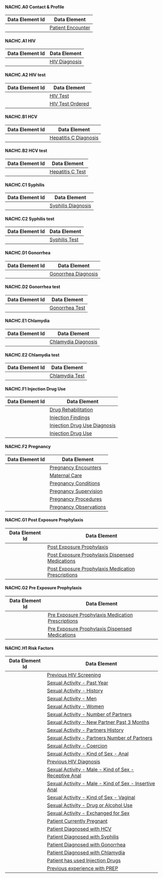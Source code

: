 
#### NACHC.A0 Contact & Profile

|Data Element Id|Data Element|
|---|---|
||[Patient Encounter](StructureDefinition-nachc-a0-de1.html)|

#### NACHC.A1 HIV

|Data Element Id|Data Element|
|---|---|
||[HIV Diagnosis](StructureDefinition-nachc-a1-de1.html)|

#### NACHC.A2 HIV test

|Data Element Id|Data Element|
|---|---|
||[HIV Test](StructureDefinition-nachc-a2-de1.html)|
||[HIV Test Ordered](StructureDefinition-nachc-a2-de216.html)|

#### NACHC.B1 HCV

|Data Element Id|Data Element|
|---|---|
||[Hepatitis C Diagnosis](StructureDefinition-nachc-b1-de1.html)|

#### NACHC.B2 HCV test

|Data Element Id|Data Element|
|---|---|
||[Hepatitis C Test](StructureDefinition-nachc-b2-de1.html)|

#### NACHC.C1 Syphilis

|Data Element Id|Data Element|
|---|---|
||[Syphilis Diagnosis](StructureDefinition-nachc-c1-de1.html)|

#### NACHC.C2 Syphilis test

|Data Element Id|Data Element|
|---|---|
||[Syphilis Test](StructureDefinition-nachc-c2-de1.html)|

#### NACHC.D1 Gonorrhea

|Data Element Id|Data Element|
|---|---|
||[Gonorrhea Diagnosis](StructureDefinition-nachc-d1-de1.html)|

#### NACHC.D2 Gonorrhea test

|Data Element Id|Data Element|
|---|---|
||[Gonorrhea Test](StructureDefinition-nachc-d2-de1.html)|

#### NACHC.E1 Chlamydia

|Data Element Id|Data Element|
|---|---|
||[Chlamydia Diagnosis](StructureDefinition-nachc-e1-de1.html)|

#### NACHC.E2 Chlamydia test

|Data Element Id|Data Element|
|---|---|
||[Chlamydia Test](StructureDefinition-nachc-e2-de1.html)|

#### NACHC.F1 Injection Drug Use

|Data Element Id|Data Element|
|---|---|
||[Drug Rehabilitation](StructureDefinition-nachc-f1-de1.html)|
||[Injection Findings](StructureDefinition-nachc-f1-de12.html)|
||[Injection Drug Use Diagnosis](StructureDefinition-nachc-f1-de15.html)|
||[Injection Drug Use](StructureDefinition-nachc-f1-de200.html)|

#### NACHC.F2 Pregnancy

|Data Element Id|Data Element|
|---|---|
||[Pregnancy Encounters](StructureDefinition-nachc-f2-de1.html)|
||[Maternal Care](StructureDefinition-nachc-f2-de104.html)|
||[Pregnancy Conditions](StructureDefinition-nachc-f2-de1128.html)|
||[Pregnancy Supervision](StructureDefinition-nachc-f2-de38.html)|
||[Pregnancy Procedures](StructureDefinition-nachc-f2-de668.html)|
||[Pregnancy Observations](StructureDefinition-nachc-f2-de900.html)|

#### NACHC.G1 Post Exposure Prophylaxis

|Data Element Id|Data Element|
|---|---|
||[Post Exposure Prophylaxis](StructureDefinition-nachc-g1-de1.html)|
||[Post Exposure Prophylaxis Dispensed Medications](StructureDefinition-nachc-g1-de143.html)|
||[Post Exposure Prophylaxis Medication Prescriptions](StructureDefinition-nachc-g1-de5.html)|

#### NACHC.G2 Pre Exposure Prophylaxis

|Data Element Id|Data Element|
|---|---|
||[Pre Exposure Prophylaxis Medication Prescriptions](StructureDefinition-nachc-g2-de1.html)|
||[Pre Exposure Prophylaxis Dispensed Medications](StructureDefinition-nachc-g2-de26.html)|

#### NACHC.H1 Risk Factors

|Data Element Id|Data Element|
|---|---|
||[Previous HIV Screening](StructureDefinition-nachc-h1-de1.html)|
||[Sexual Activity - Past Year](StructureDefinition-nachc-h1-de10.html)|
||[Sexual Activity -  History](StructureDefinition-nachc-h1-de11.html)|
||[Sexual Activity - Men](StructureDefinition-nachc-h1-de12.html)|
||[Sexual Activity -  Women](StructureDefinition-nachc-h1-de13.html)|
||[Sexual Activity -  Number of Partners](StructureDefinition-nachc-h1-de14.html)|
||[Sexual Activity - New Partner Past 3 Months](StructureDefinition-nachc-h1-de15.html)|
||[Sexual Activity -  Partners History](StructureDefinition-nachc-h1-de16.html)|
||[Sexual Activity -  Partners Number of Partners](StructureDefinition-nachc-h1-de17.html)|
||[Sexual Activity -  Coercion](StructureDefinition-nachc-h1-de18.html)|
||[Sexual Activity - Kind of Sex - Anal](StructureDefinition-nachc-h1-de19.html)|
||[Previous HIV Diagnosis](StructureDefinition-nachc-h1-de2.html)|
||[Sexual Activity - Male - Kind of Sex - Receptive Anal](StructureDefinition-nachc-h1-de20.html)|
||[Sexual Activity - Male - Kind of Sex - Insertive Anal](StructureDefinition-nachc-h1-de21.html)|
||[Sexual Activity - Kind of Sex - Vaginal](StructureDefinition-nachc-h1-de22.html)|
||[Sexual Activity - Drug or Alcohol Use](StructureDefinition-nachc-h1-de23.html)|
||[Sexual Activity - Exchanged for Sex](StructureDefinition-nachc-h1-de24.html)|
||[Patient Currently Pregnant](StructureDefinition-nachc-h1-de3.html)|
||[Patient Diagnosed with HCV](StructureDefinition-nachc-h1-de4.html)|
||[Patient Diagnosed with Syphilis](StructureDefinition-nachc-h1-de5.html)|
||[Patient Diagnosed with Gonorrhea](StructureDefinition-nachc-h1-de6.html)|
||[Patient Diagnosed with Chlamydia](StructureDefinition-nachc-h1-de7.html)|
||[Patient has used Injection Drugs](StructureDefinition-nachc-h1-de8.html)|
||[Previous experience with PREP](StructureDefinition-nachc-h1-de9.html)|
